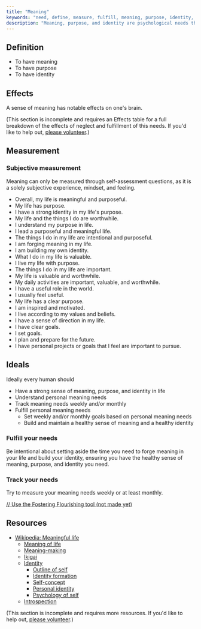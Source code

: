 ```yaml
---
title: "Meaning"
keywords: "need, define, measure, fulfill, meaning, purpose, identity, life"
description: "Meaning, purpose, and identity are psychological needs that should be defined, measured, and fostered."
---
```


## Definition

- To have meaning
- To have purpose
- To have identity

## Effects

A sense of meaning has notable effects on one's brain.

(This section is incomplete and requires an Effects table for a full breakdown of the effects of neglect and fulfillment of this needs. If you'd like to help out, [please volunteer](https://docs.google.com/forms/d/e/1FAIpQLSefwCNdvxgpY6hQZ-FEnwmCHdZFOCD5WXwIMNeKmSDVSh9A2g/viewform?usp=pp_url&entry.1605531621=Meaning&entry.136454288=Effects).)

## Measurement

### Subjective measurement

Meaning can only be measured through self-assessment questions, as it is a solely subjective experience, mindset, and feeling.

- Overall, my life is meaningful and purposeful.
- My life has purpose.
- I have a strong identity in my life's purpose.
- My life and the things I do are worthwhile.
- I understand my purpose in life.
- I lead a purposeful and meaningful life.
- The things I do in my life are intentional and purposeful.
- I am forging meaning in my life.
- I am building my own identity.
- What I do in my life is valuable.
- I live my life with purpose.
- The things I do in my life are important.
- My life is valuable and worthwhile.
- My daily activities are important, valuable, and worthwhile.
- I have a useful role in the world.
- I usually feel useful.
- My life has a clear purpose.
- I am inspired and motivated.
- I live according to my values and beliefs.
- I have a sense of direction in my life.
- I have clear goals.
- I set goals.
- I plan and prepare for the future.
- I have personal projects or goals that I feel are important to pursue.

## Ideals

Ideally every human should

- Have a strong sense of meaning, purpose, and identity in life
- Understand personal meaning needs
- Track meaning needs weekly and/or monthly
- Fulfill personal meaning needs
  - Set weekly and/or monthly goals based on personal meaning needs
  - Build and maintain a healthy sense of meaning and a healthy identity

### Fulfill your needs

Be intentional about setting aside the time you need to forge meaning in your life and build your identity, ensuring you have the healthy sense of meaning, purpose, and identity you need.

### Track your needs

Try to measure your meaning needs weekly or at least monthly.

[// Use the Fostering Flourishing tool (not made yet)](#/)

## Resources

- [Wikipedia: Meaningful life](https://en.wikipedia.org/wiki/Meaningful_life)
  - [Meaning of life](https://en.wikipedia.org/wiki/Meaning_of_life)
  - [Meaning-making](https://en.wikipedia.org/wiki/Meaning-making)
  - [Ikigai](https://en.wikipedia.org/wiki/Ikigai)
  - [Identity](https://en.wikipedia.org/wiki/Identity_%28social_science%29)
    - [Outline of self](https://en.wikipedia.org/wiki/Outline_of_self)
    - [Identity formation](https://en.wikipedia.org/wiki/Identity_formation)
    - [Self-concept](https://en.wikipedia.org/wiki/Self-concept)
    - [Personal identity](https://en.wikipedia.org/wiki/Personal_identity)
    - [Psychology of self](https://en.wikipedia.org/wiki/Psychology_of_self)
  - [Introspection](https://en.wikipedia.org/wiki/Introspection)

(This section is incomplete and requires more resources. If you'd like to help out, [please volunteer](https://docs.google.com/forms/d/e/1FAIpQLSefwCNdvxgpY6hQZ-FEnwmCHdZFOCD5WXwIMNeKmSDVSh9A2g/viewform?usp=pp_url&entry.1605531621=Meaning&entry.136454288=Resources).)
